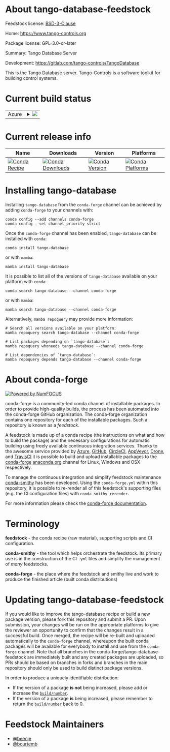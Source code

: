 About tango-database-feedstock
==============================

Feedstock license: [BSD-3-Clause](https://github.com/conda-forge/tango-database-feedstock/blob/main/LICENSE.txt)

Home: https://www.tango-controls.org

Package license: GPL-3.0-or-later

Summary: Tango Database Server

Development: https://gitlab.com/tango-controls/TangoDatabase

This is the Tango Database server.
Tango-Controls is a software toolkit for building control systems.


Current build status
====================


<table>
    
  <tr>
    <td>Azure</td>
    <td>
      <details>
        <summary>
          <a href="https://dev.azure.com/conda-forge/feedstock-builds/_build/latest?definitionId=12892&branchName=main">
            <img src="https://dev.azure.com/conda-forge/feedstock-builds/_apis/build/status/tango-database-feedstock?branchName=main">
          </a>
        </summary>
        <table>
          <thead><tr><th>Variant</th><th>Status</th></tr></thead>
          <tbody><tr>
              <td>linux_64_cpptango10.0</td>
              <td>
                <a href="https://dev.azure.com/conda-forge/feedstock-builds/_build/latest?definitionId=12892&branchName=main">
                  <img src="https://dev.azure.com/conda-forge/feedstock-builds/_apis/build/status/tango-database-feedstock?branchName=main&jobName=linux&configuration=linux%20linux_64_cpptango10.0" alt="variant">
                </a>
              </td>
            </tr><tr>
              <td>linux_64_cpptango9.3</td>
              <td>
                <a href="https://dev.azure.com/conda-forge/feedstock-builds/_build/latest?definitionId=12892&branchName=main">
                  <img src="https://dev.azure.com/conda-forge/feedstock-builds/_apis/build/status/tango-database-feedstock?branchName=main&jobName=linux&configuration=linux%20linux_64_cpptango9.3" alt="variant">
                </a>
              </td>
            </tr><tr>
              <td>linux_64_cpptango9.4</td>
              <td>
                <a href="https://dev.azure.com/conda-forge/feedstock-builds/_build/latest?definitionId=12892&branchName=main">
                  <img src="https://dev.azure.com/conda-forge/feedstock-builds/_apis/build/status/tango-database-feedstock?branchName=main&jobName=linux&configuration=linux%20linux_64_cpptango9.4" alt="variant">
                </a>
              </td>
            </tr><tr>
              <td>linux_64_cpptango9.5</td>
              <td>
                <a href="https://dev.azure.com/conda-forge/feedstock-builds/_build/latest?definitionId=12892&branchName=main">
                  <img src="https://dev.azure.com/conda-forge/feedstock-builds/_apis/build/status/tango-database-feedstock?branchName=main&jobName=linux&configuration=linux%20linux_64_cpptango9.5" alt="variant">
                </a>
              </td>
            </tr><tr>
              <td>linux_aarch64_cpptango10.0</td>
              <td>
                <a href="https://dev.azure.com/conda-forge/feedstock-builds/_build/latest?definitionId=12892&branchName=main">
                  <img src="https://dev.azure.com/conda-forge/feedstock-builds/_apis/build/status/tango-database-feedstock?branchName=main&jobName=linux&configuration=linux%20linux_aarch64_cpptango10.0" alt="variant">
                </a>
              </td>
            </tr><tr>
              <td>linux_aarch64_cpptango9.3</td>
              <td>
                <a href="https://dev.azure.com/conda-forge/feedstock-builds/_build/latest?definitionId=12892&branchName=main">
                  <img src="https://dev.azure.com/conda-forge/feedstock-builds/_apis/build/status/tango-database-feedstock?branchName=main&jobName=linux&configuration=linux%20linux_aarch64_cpptango9.3" alt="variant">
                </a>
              </td>
            </tr><tr>
              <td>linux_aarch64_cpptango9.4</td>
              <td>
                <a href="https://dev.azure.com/conda-forge/feedstock-builds/_build/latest?definitionId=12892&branchName=main">
                  <img src="https://dev.azure.com/conda-forge/feedstock-builds/_apis/build/status/tango-database-feedstock?branchName=main&jobName=linux&configuration=linux%20linux_aarch64_cpptango9.4" alt="variant">
                </a>
              </td>
            </tr><tr>
              <td>linux_aarch64_cpptango9.5</td>
              <td>
                <a href="https://dev.azure.com/conda-forge/feedstock-builds/_build/latest?definitionId=12892&branchName=main">
                  <img src="https://dev.azure.com/conda-forge/feedstock-builds/_apis/build/status/tango-database-feedstock?branchName=main&jobName=linux&configuration=linux%20linux_aarch64_cpptango9.5" alt="variant">
                </a>
              </td>
            </tr><tr>
              <td>linux_ppc64le_cpptango10.0</td>
              <td>
                <a href="https://dev.azure.com/conda-forge/feedstock-builds/_build/latest?definitionId=12892&branchName=main">
                  <img src="https://dev.azure.com/conda-forge/feedstock-builds/_apis/build/status/tango-database-feedstock?branchName=main&jobName=linux&configuration=linux%20linux_ppc64le_cpptango10.0" alt="variant">
                </a>
              </td>
            </tr><tr>
              <td>linux_ppc64le_cpptango9.3</td>
              <td>
                <a href="https://dev.azure.com/conda-forge/feedstock-builds/_build/latest?definitionId=12892&branchName=main">
                  <img src="https://dev.azure.com/conda-forge/feedstock-builds/_apis/build/status/tango-database-feedstock?branchName=main&jobName=linux&configuration=linux%20linux_ppc64le_cpptango9.3" alt="variant">
                </a>
              </td>
            </tr><tr>
              <td>linux_ppc64le_cpptango9.4</td>
              <td>
                <a href="https://dev.azure.com/conda-forge/feedstock-builds/_build/latest?definitionId=12892&branchName=main">
                  <img src="https://dev.azure.com/conda-forge/feedstock-builds/_apis/build/status/tango-database-feedstock?branchName=main&jobName=linux&configuration=linux%20linux_ppc64le_cpptango9.4" alt="variant">
                </a>
              </td>
            </tr><tr>
              <td>linux_ppc64le_cpptango9.5</td>
              <td>
                <a href="https://dev.azure.com/conda-forge/feedstock-builds/_build/latest?definitionId=12892&branchName=main">
                  <img src="https://dev.azure.com/conda-forge/feedstock-builds/_apis/build/status/tango-database-feedstock?branchName=main&jobName=linux&configuration=linux%20linux_ppc64le_cpptango9.5" alt="variant">
                </a>
              </td>
            </tr><tr>
              <td>osx_64_cpptango10.0</td>
              <td>
                <a href="https://dev.azure.com/conda-forge/feedstock-builds/_build/latest?definitionId=12892&branchName=main">
                  <img src="https://dev.azure.com/conda-forge/feedstock-builds/_apis/build/status/tango-database-feedstock?branchName=main&jobName=osx&configuration=osx%20osx_64_cpptango10.0" alt="variant">
                </a>
              </td>
            </tr><tr>
              <td>osx_64_cpptango9.4</td>
              <td>
                <a href="https://dev.azure.com/conda-forge/feedstock-builds/_build/latest?definitionId=12892&branchName=main">
                  <img src="https://dev.azure.com/conda-forge/feedstock-builds/_apis/build/status/tango-database-feedstock?branchName=main&jobName=osx&configuration=osx%20osx_64_cpptango9.4" alt="variant">
                </a>
              </td>
            </tr><tr>
              <td>osx_64_cpptango9.5</td>
              <td>
                <a href="https://dev.azure.com/conda-forge/feedstock-builds/_build/latest?definitionId=12892&branchName=main">
                  <img src="https://dev.azure.com/conda-forge/feedstock-builds/_apis/build/status/tango-database-feedstock?branchName=main&jobName=osx&configuration=osx%20osx_64_cpptango9.5" alt="variant">
                </a>
              </td>
            </tr><tr>
              <td>osx_arm64_cpptango10.0</td>
              <td>
                <a href="https://dev.azure.com/conda-forge/feedstock-builds/_build/latest?definitionId=12892&branchName=main">
                  <img src="https://dev.azure.com/conda-forge/feedstock-builds/_apis/build/status/tango-database-feedstock?branchName=main&jobName=osx&configuration=osx%20osx_arm64_cpptango10.0" alt="variant">
                </a>
              </td>
            </tr><tr>
              <td>osx_arm64_cpptango9.4</td>
              <td>
                <a href="https://dev.azure.com/conda-forge/feedstock-builds/_build/latest?definitionId=12892&branchName=main">
                  <img src="https://dev.azure.com/conda-forge/feedstock-builds/_apis/build/status/tango-database-feedstock?branchName=main&jobName=osx&configuration=osx%20osx_arm64_cpptango9.4" alt="variant">
                </a>
              </td>
            </tr><tr>
              <td>osx_arm64_cpptango9.5</td>
              <td>
                <a href="https://dev.azure.com/conda-forge/feedstock-builds/_build/latest?definitionId=12892&branchName=main">
                  <img src="https://dev.azure.com/conda-forge/feedstock-builds/_apis/build/status/tango-database-feedstock?branchName=main&jobName=osx&configuration=osx%20osx_arm64_cpptango9.5" alt="variant">
                </a>
              </td>
            </tr><tr>
              <td>win_64_cpptango10.0</td>
              <td>
                <a href="https://dev.azure.com/conda-forge/feedstock-builds/_build/latest?definitionId=12892&branchName=main">
                  <img src="https://dev.azure.com/conda-forge/feedstock-builds/_apis/build/status/tango-database-feedstock?branchName=main&jobName=win&configuration=win%20win_64_cpptango10.0" alt="variant">
                </a>
              </td>
            </tr><tr>
              <td>win_64_cpptango9.3</td>
              <td>
                <a href="https://dev.azure.com/conda-forge/feedstock-builds/_build/latest?definitionId=12892&branchName=main">
                  <img src="https://dev.azure.com/conda-forge/feedstock-builds/_apis/build/status/tango-database-feedstock?branchName=main&jobName=win&configuration=win%20win_64_cpptango9.3" alt="variant">
                </a>
              </td>
            </tr><tr>
              <td>win_64_cpptango9.4</td>
              <td>
                <a href="https://dev.azure.com/conda-forge/feedstock-builds/_build/latest?definitionId=12892&branchName=main">
                  <img src="https://dev.azure.com/conda-forge/feedstock-builds/_apis/build/status/tango-database-feedstock?branchName=main&jobName=win&configuration=win%20win_64_cpptango9.4" alt="variant">
                </a>
              </td>
            </tr><tr>
              <td>win_64_cpptango9.5</td>
              <td>
                <a href="https://dev.azure.com/conda-forge/feedstock-builds/_build/latest?definitionId=12892&branchName=main">
                  <img src="https://dev.azure.com/conda-forge/feedstock-builds/_apis/build/status/tango-database-feedstock?branchName=main&jobName=win&configuration=win%20win_64_cpptango9.5" alt="variant">
                </a>
              </td>
            </tr>
          </tbody>
        </table>
      </details>
    </td>
  </tr>
</table>

Current release info
====================

| Name | Downloads | Version | Platforms |
| --- | --- | --- | --- |
| [![Conda Recipe](https://img.shields.io/badge/recipe-tango--database-green.svg)](https://anaconda.org/conda-forge/tango-database) | [![Conda Downloads](https://img.shields.io/conda/dn/conda-forge/tango-database.svg)](https://anaconda.org/conda-forge/tango-database) | [![Conda Version](https://img.shields.io/conda/vn/conda-forge/tango-database.svg)](https://anaconda.org/conda-forge/tango-database) | [![Conda Platforms](https://img.shields.io/conda/pn/conda-forge/tango-database.svg)](https://anaconda.org/conda-forge/tango-database) |

Installing tango-database
=========================

Installing `tango-database` from the `conda-forge` channel can be achieved by adding `conda-forge` to your channels with:

```
conda config --add channels conda-forge
conda config --set channel_priority strict
```

Once the `conda-forge` channel has been enabled, `tango-database` can be installed with `conda`:

```
conda install tango-database
```

or with `mamba`:

```
mamba install tango-database
```

It is possible to list all of the versions of `tango-database` available on your platform with `conda`:

```
conda search tango-database --channel conda-forge
```

or with `mamba`:

```
mamba search tango-database --channel conda-forge
```

Alternatively, `mamba repoquery` may provide more information:

```
# Search all versions available on your platform:
mamba repoquery search tango-database --channel conda-forge

# List packages depending on `tango-database`:
mamba repoquery whoneeds tango-database --channel conda-forge

# List dependencies of `tango-database`:
mamba repoquery depends tango-database --channel conda-forge
```


About conda-forge
=================

[![Powered by
NumFOCUS](https://img.shields.io/badge/powered%20by-NumFOCUS-orange.svg?style=flat&colorA=E1523D&colorB=007D8A)](https://numfocus.org)

conda-forge is a community-led conda channel of installable packages.
In order to provide high-quality builds, the process has been automated into the
conda-forge GitHub organization. The conda-forge organization contains one repository
for each of the installable packages. Such a repository is known as a *feedstock*.

A feedstock is made up of a conda recipe (the instructions on what and how to build
the package) and the necessary configurations for automatic building using freely
available continuous integration services. Thanks to the awesome service provided by
[Azure](https://azure.microsoft.com/en-us/services/devops/), [GitHub](https://github.com/),
[CircleCI](https://circleci.com/), [AppVeyor](https://www.appveyor.com/),
[Drone](https://cloud.drone.io/welcome), and [TravisCI](https://travis-ci.com/)
it is possible to build and upload installable packages to the
[conda-forge](https://anaconda.org/conda-forge) [anaconda.org](https://anaconda.org/)
channel for Linux, Windows and OSX respectively.

To manage the continuous integration and simplify feedstock maintenance
[conda-smithy](https://github.com/conda-forge/conda-smithy) has been developed.
Using the ``conda-forge.yml`` within this repository, it is possible to re-render all of
this feedstock's supporting files (e.g. the CI configuration files) with ``conda smithy rerender``.

For more information please check the [conda-forge documentation](https://conda-forge.org/docs/).

Terminology
===========

**feedstock** - the conda recipe (raw material), supporting scripts and CI configuration.

**conda-smithy** - the tool which helps orchestrate the feedstock.
                   Its primary use is in the construction of the CI ``.yml`` files
                   and simplify the management of *many* feedstocks.

**conda-forge** - the place where the feedstock and smithy live and work to
                  produce the finished article (built conda distributions)


Updating tango-database-feedstock
=================================

If you would like to improve the tango-database recipe or build a new
package version, please fork this repository and submit a PR. Upon submission,
your changes will be run on the appropriate platforms to give the reviewer an
opportunity to confirm that the changes result in a successful build. Once
merged, the recipe will be re-built and uploaded automatically to the
`conda-forge` channel, whereupon the built conda packages will be available for
everybody to install and use from the `conda-forge` channel.
Note that all branches in the conda-forge/tango-database-feedstock are
immediately built and any created packages are uploaded, so PRs should be based
on branches in forks and branches in the main repository should only be used to
build distinct package versions.

In order to produce a uniquely identifiable distribution:
 * If the version of a package **is not** being increased, please add or increase
   the [``build/number``](https://docs.conda.io/projects/conda-build/en/latest/resources/define-metadata.html#build-number-and-string).
 * If the version of a package **is** being increased, please remember to return
   the [``build/number``](https://docs.conda.io/projects/conda-build/en/latest/resources/define-metadata.html#build-number-and-string)
   back to 0.

Feedstock Maintainers
=====================

* [@beenje](https://github.com/beenje/)
* [@bourtemb](https://github.com/bourtemb/)

